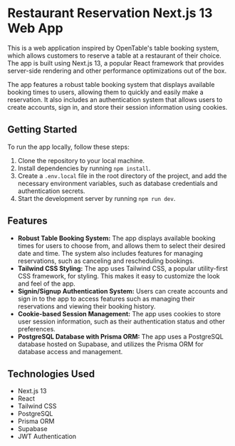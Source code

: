 # Restaurant Reservation Next.js 13 Web App

This is a web application inspired by OpenTable's table booking system, which allows customers to reserve a table at a restaurant of their choice. The app is built using Next.js 13, a popular React framework that provides server-side rendering and other performance optimizations out of the box.

The app features a robust table booking system that displays available booking times to users, allowing them to quickly and easily make a reservation. It also includes an authentication system that allows users to create accounts, sign in, and store their session information using cookies.

## Getting Started

To run the app locally, follow these steps:

1. Clone the repository to your local machine.
2. Install dependencies by running `npm install`.
3. Create a `.env.local` file in the root directory of the project, and add the necessary environment variables, such as database credentials and authentication secrets.
4. Start the development server by running `npm run dev`.

## Features

- **Robust Table Booking System:** The app displays available booking times for users to choose from, and allows them to select their desired date and time. The system also includes features for managing reservations, such as canceling and rescheduling bookings.
- **Tailwind CSS Styling:** The app uses Tailwind CSS, a popular utility-first CSS framework, for styling. This makes it easy to customize the look and feel of the app.
- **Signin/Signup Authentication System:** Users can create accounts and sign in to the app to access features such as managing their reservations and viewing their booking history.
- **Cookie-based Session Management:** The app uses cookies to store user session information, such as their authentication status and other preferences.
- **PostgreSQL Database with Prisma ORM:** The app uses a PostgreSQL database hosted on Supabase, and utilizes the Prisma ORM for database access and management.

## Technologies Used

- Next.js 13
- React
- Tailwind CSS
- PostgreSQL
- Prisma ORM
- Supabase
- JWT Authentication
